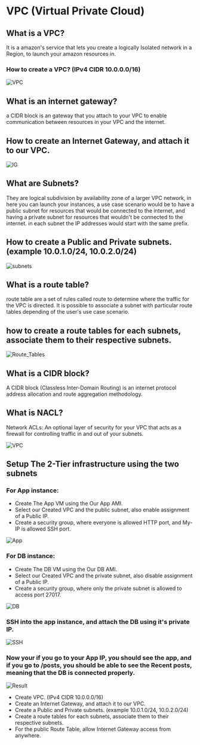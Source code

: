 # VPC (Virtual Private Cloud)

## What is a VPC?
It is a amazon's service that lets you create a logically Isolated network in a Region, to launch your amazon resources in.

### How to create a VPC? (IPv4 CIDR 10.0.0.0/16)

![VPC](GIF/../GIFs/VPC.gif)



## What is an internet gateway?
a CIDR block is an gateway that you attach to your VPC to enable communication between resources in your VPC and the internet.

## How to create an Internet Gateway, and attach it to our VPC.

![IG](GIF/../GIFs/IG.gif)



## What are Subnets?
They are logical subdivision by availability zone of a larger VPC network, in here you can launch your instances, a use case scenario would be to have a public subnet for resources that would be connected to the internet, and having a private subnet for resources that wouldn't be connected to the internet. in each subnet the IP addresses would start with the same prefix.

## How to create a Public and Private subnets. (example 10.0.1.0/24, 10.0.2.0/24)

![subnets](GIF/../GIFs/subnets.gif)



## What is a route table? 
route table are a set of rules called route to determine where the traffic for the VPC is directed. It is possible to associate a subnet with particular route tables depending of the user's use case scenario.

## how to create a route tables for each subnets, associate them to their respective subnets.

![Route_Tables](GIF/../GIFs/Route_Tables.gif)



## What is a CIDR block?
A CIDR block (Classless Inter-Domain Routing) is an internet protocol address allocation and route aggregation methodology.

## What is NACL?
Network ACLs: An optional layer of security for your VPC that acts as a firewall for controlling traffic in and out of your subnets.



![VPC](VPC.png)

## Setup The 2-Tier infrastructure using the two subnets
### For App instance:
- Create The App VM using the Our App AMI.
- Select our Created VPC and the public subnet, also enable assignment of a Public IP.
- Create a security group, where everyone is allowed HTTP port, and My-IP is allowed SSH port.

![App](GIF/../GIFs/Create_App_instance.gif)



### For DB instance:
- Create The DB VM using the Our DB AMI.
- Select our Created VPC and the private subnet, also disable assignment of a Public IP.
- Create a security group, where only the private subnet is allowed to access port 27017.

![DB](GIF/../GIFs/Create_DB_instance.gif)



### SSH into the app instance, and attach the DB using it's private IP.

![SSH](GIF/../GIFs/Connecting_App_to_DB.gif)



### Now your if you go to your App IP, you should see the app, and if you go to /posts, you should be able to see the Recent posts, meaning that the DB is connected properly.

![Result](GIF/../GIFs/Result.gif)




- Create VPC. (IPv4 CIDR 10.0.0.0/16)
- Create an Internet Gateway, and attach it to our VPC.
- Create a Public and Private subnets. (example 10.0.1.0/24, 10.0.2.0/24)
- Create a route tables for each subnets, associate them to their respective subnets.
- For the public Route Table, allow Internet Gateway access from anywhere.